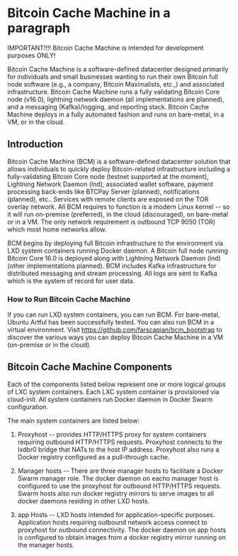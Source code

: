# Bitcoin Cache Machine in a paragraph

IMPORTANT!!!!  Bitcoin Cache Machine is intended for development purposes ONLY!

Bitcoin Cache Machine is a software-defined datacenter designed primarily for individuals and small businesses wanting to run their own Bitcoin full node software (e.g., a company, Bitcoin Maximalists, etc.,) and associated infrastructure. Bitcoin Cache Machine runs a fully validating Bitcoin Core node (v16.0), lightning network daemon (all implementations are planned), and a messaging (Kafka)/logging, and reporting stack. Bitcoin Cache Machine deploys in a fully automated fashion and runs on bare-metal, in a VM, or in the cloud.

## Introduction

Bitcoin Cache Machine (BCM) is a software-defined datacenter solution that allows individuals to quickly deploy Bitcoin-related infrastructure including a fully-validating Bitcoin Core node (testnet supported at the moment), Lightning Network Daemon (lnd), associated wallet software, payment processing back-ends like BTCPay Server (planned), notifications (planned), etc.. Services with remote clients are exposed on the TOR overlay network. All BCM requires to function is a modern Linux kernel -- so it will run on-premise (preferred), in the cloud (discouraged), on bare-metal or in a VM. The only network requirement is outbound TCP 9050 (TOR) which most home networks allow.

BCM begins by deploying full Bitcoin infrastructure to the environment via LXD system containers running Docker daemon. A Bitcoin full node running Bitcoin Core 16.0 is deployed along with Lightning Network Daemon (lnd) (other implementations planned). BCM includes Kafka infrastructure for distributed messaging and stream processing. All logs are sent to Kafka which is the system of record for user data.

### How to Run Bitcoin Cache Machine

If you can run LXD system containers, you can run BCM. For bare-metal, Ubuntu Artful has been successfully tested. You can also run BCM in a virtual environment. Visit https://github.com/farscapian/bcm_bootstrap to discover the various ways you can deploy Bitcoin Cache Machine in a VM (on-premise or in the cloud).

## Bitcoin Cache Machine Components

Each of the components listed below represent one or more logical groups of LXC system containers. Each LXC system container is provisioned via cloud-init. All system containers run Docker daemon in Docker Swarm configuration.

The main system containers are listed below:

1. Proxyhost -- provides HTTP/HTTPS proxy for system containers requiring outbound HTTP/HTTPS requests. Proxyhost connects to the lxdbr0 bridge that NATs to the host IP address. Proxyhost also runs a Docker registry configured as a pull-through cache.

2. Manager hosts -- There are three manager hosts to facilitate a Docker Swarm manager role. The docker daemon on eacho manager host is configured to use the proxyhost for outbound HTTP/HTTPS requests. Swarm hosts also run docker registry mirrors to serve images to all docker daemons residing in other LXD hosts.

3. app Hosts -- LXD hosts intended for application-specific purposes.  Application hosts requiring outbound network access connect to proxyhost for outbound connectivity. The docker daemon on app hosts is configured to obtain images from a docker registry mirror running on the manager hosts.
